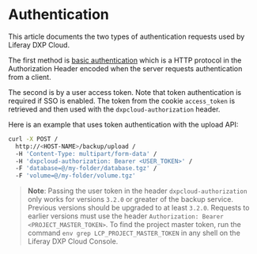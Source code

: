 # Authentication

This article documents the two types of authentication requests used by Liferay DXP Cloud.

The first method is [basic authentication](https://swagger.io/docs/specification/authentication/basic-authentication/) which is a HTTP protocol in the Authorization Header encoded when the server requests authentication from a client.

The second is by a user access token. Note that token authentication is required if SSO is enabled. The token from the cookie `access_token` is retrieved and then used with the `dxpcloud-authorization` header.

Here is an example that uses token authentication with the upload API:

```bash
curl -X POST /
  http://<HOST-NAME>/backup/upload /
  -H 'Content-Type: multipart/form-data' /
  -H 'dxpcloud-authorization: Bearer <USER_TOKEN>' /
  -F 'database=@/my-folder/database.tgz' /
  -F 'volume=@/my-folder/volume.tgz'
```

> **Note**: Passing the user token in the header `dxpcloud-authorization` only works for versions `3.2.0` or greater of the backup service. Previous versions should be upgraded to at least `3.2.0`. Requests to earlier versions must use the header `Authorization: Bearer <PROJECT_MASTER_TOKEN>`. To find the project master token, run the command `env grep LCP_PROJECT_MASTER_TOKEN` in any shell on the Liferay DXP Cloud Console.
